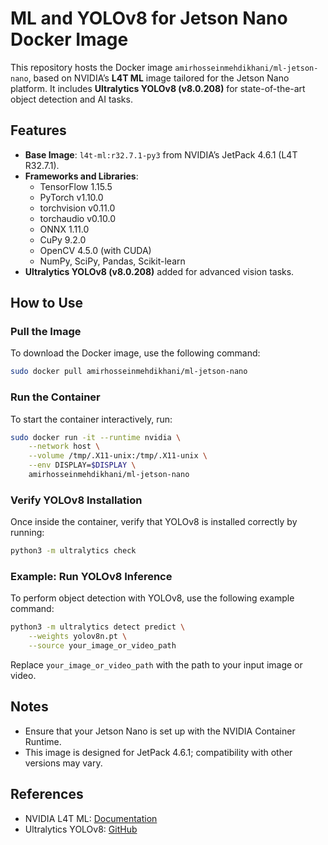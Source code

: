 
# ML and YOLOv8 for Jetson Nano Docker Image

This repository hosts the Docker image `amirhosseinmehdikhani/ml-jetson-nano`, based on NVIDIA’s **L4T ML** image tailored for the Jetson Nano platform. It includes **Ultralytics YOLOv8 (v8.0.208)** for state-of-the-art object detection and AI tasks.

## Features
- **Base Image**: `l4t-ml:r32.7.1-py3` from NVIDIA’s JetPack 4.6.1 (L4T R32.7.1).
- **Frameworks and Libraries**:
  - TensorFlow 1.15.5
  - PyTorch v1.10.0
  - torchvision v0.11.0
  - torchaudio v0.10.0
  - ONNX 1.11.0
  - CuPy 9.2.0
  - OpenCV 4.5.0 (with CUDA)
  - NumPy, SciPy, Pandas, Scikit-learn
- **Ultralytics YOLOv8 (v8.0.208)** added for advanced vision tasks.

## How to Use

### Pull the Image
To download the Docker image, use the following command:
```bash
sudo docker pull amirhosseinmehdikhani/ml-jetson-nano
```

### Run the Container
To start the container interactively, run:
```bash
sudo docker run -it --runtime nvidia \
    --network host \
    --volume /tmp/.X11-unix:/tmp/.X11-unix \
    --env DISPLAY=$DISPLAY \
    amirhosseinmehdikhani/ml-jetson-nano
```

### Verify YOLOv8 Installation
Once inside the container, verify that YOLOv8 is installed correctly by running:
```bash
python3 -m ultralytics check
```

### Example: Run YOLOv8 Inference
To perform object detection with YOLOv8, use the following example command:
```bash
python3 -m ultralytics detect predict \
    --weights yolov8n.pt \
    --source your_image_or_video_path
```
Replace `your_image_or_video_path` with the path to your input image or video.

## Notes
- Ensure that your Jetson Nano is set up with the NVIDIA Container Runtime.
- This image is designed for JetPack 4.6.1; compatibility with other versions may vary.

## References
- NVIDIA L4T ML: [Documentation](https://catalog.ngc.nvidia.com/orgs/nvidia/containers/l4t-ml)
- Ultralytics YOLOv8: [GitHub](https://github.com/ultralytics/ultralytics)
